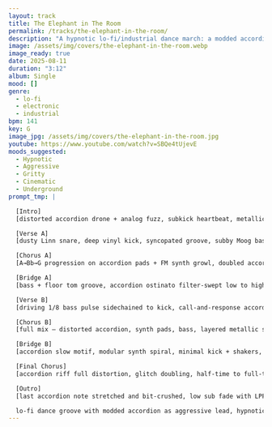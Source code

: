 ```yaml
---
layout: track
title: The Elephant in The Room
permalink: /tracks/the-elephant-in-the-room/
description: "A hypnotic lo-fi/industrial dance march: a modded accordion snarls over warm analog bass and dusty Linn-style drums, with glitch accents and metallic textures pushing Phrygian-charged tension toward slam-back drops and bit-crushed echoes."
image: /assets/img/covers/the-elephant-in-the-room.webp
image_ready: true
date: 2025-08-11
duration: "3:12"
album: Single
mood: []
genre:
  - lo-fi
  - electronic
  - industrial
bpm: 141
key: G
image_jpg: /assets/img/covers/the-elephant-in-the-room.jpg
youtube: https://www.youtube.com/watch?v=SBQe4tUjevE
moods_suggested:
  - Hypnotic
  - Aggressive
  - Gritty
  - Cinematic
  - Underground
prompt_tmp: |

  [Intro]
  [distorted accordion drone + analog fuzz, subkick heartbeat, metallic hats with delay, low industrial hum]

  [Verse A]
  [dusty Linn snare, deep vinyl kick, syncopated groove, subby Moog bass glide, minor pentatonic accordion riff with tremolo flutter, whispered breath textures]

  [Chorus A]
  [A→Bb→G progression on accordion pads + FM synth growl, doubled accordion/guitar harmonics, glitch dropouts, heavy kick pulse]

  [Bridge A]
  [bass + floor tom groove, accordion ostinato filter-swept low to high, dark filtered synth swells with shimmer tails]

  [Verse B]
  [driving 1/8 bass pulse sidechained to kick, call-and-response accordion and synth brass hits, crisp rimshots, rewind-tape glitch transitions]

  [Chorus B]
  [full mix — distorted accordion, synth pads, bass, layered metallic snares, sudden silence bar → slam back in]

  [Bridge B]
  [accordion slow motif, modular synth spiral, minimal kick + shakers, suspense snare rolls, bass filter opening before drop]

  [Final Chorus]
  [accordion riff full distortion, glitch doubling, half-time to full-time switch, reverse hit slam into downbeat]

  [Outro]
  [last accordion note stretched and bit-crushed, low sub fade with LPF closing, metallic echo and deep hiss fade]

  lo-fi dance groove with modded accordion as aggressive lead, hypnotic underground energy, phrygian chords, warm analog bass, dusty Linn-style drums, glitch accents, industrial textures, mid-tempo 106 BPM, cinematic tension and heavy groove
---
```

